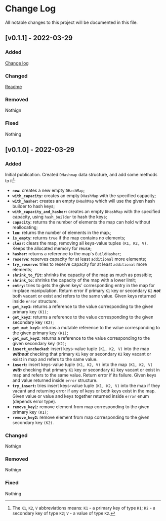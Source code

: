 # Change Log

All notable changes to this project will be documented in this file.

## [v0.1.1] - 2022-03-29

### Added

[Change log](CHANGELOG.md)

### Changed

[Readme](README.md)

### Removed

Nothign

### Fixed

Nothing


## [v0.1.0] - 2022-03-29

### Added

Initial publication. Created `DHashmap` data structure, and add some methods to it[^1]:
- **`new`:** creates a new empty `DHashMap`;
- **`with_capacity`:** creates an empty `DHashMap` with the specified capacity;
- **`with_hasher`:** creates an empty `DHashMap` which will use the given hash builder to hash keys;
- **`with_capacity_and_hasher`:** creates an empty `DHashMap` with the specified capacity, using `hash_builder` to hash the keys;
- **`capacity`:** returns the number of elements the map can hold without reallocating;
- **`len`:** returns the number of elements in the map.;
- **`is_empty`:** returns `true` if the map contains no elements;
- **`clear`:** clears the map, removing all keys-value tuples `(K1, K2, V)`. Keeps the allocated memory for reuse;
- **`hasher`:** returns a reference to the map's `BuildHasher`;
- **`reserve`:** reserves capacity for at least `additional` more elements;
- **`try_reserve`:**  tries to reserve capacity for at least `additional` more elements;
- **`shrink_to_fit`:** shrinks the capacity of the map as much as possible;
- **`shrink_to`:** shrinks the capacity of the map with a lower limit;
- **`entry`:** tries to gets the given keys' corresponding entry in the map for in-place manipulation. Return error if primary `K1` key or secondary `K2` ***not*** both vacant or exist and refers to the same value. Given keys returned inside `error` structure.
- **`get_key1`:** returns a reference to the value corresponding to the given primary key `(K1)`;
- **`get_key2`:** returns a reference to the value corresponding to the given secondary key `(K2)`;
- **`get_mut_key1`:** returns a mutable reference to the value corresponding to the given primary key `(K1)`;
- **`get_mut_key2`:** returns a reference to the value corresponding to the given secondary key `(K2)`;
- **`insert_unchecked`:** insert keys-value tuple `(K1, K2, V)` into the map ***without*** checking that primary `K1` key or secondary `K2` key vacant or exist in map and refers to the same value.
- **`insert`:** insert keys-value tuple `(K1, K2, V)` into the map `(K1, K2, V)` ***with*** checking that primary `K1` key or secondary `K2` key vacant or exist in map and refers to the same value. Return error if its failure. Given keys and value returned inside `error` structure.
- **`try_insert`:** tries insert keys-value tuple `(K1, K2, V)` into the map if they vacant and returning error if any of keys or both keys exist in the map. Given value or value and keys together returned inside `error` enum (depends error type).
- **`remove_key1`:** remove element from map corresponding to the given primary key `(K1)`;
- **`remove_key2`:** remove element from map corresponding to the given secondary key `(K2)`.
[^1]: The `K1`, `K2`, `V` abbreviations means: `K1` - a primary key of type `K1`; `K2` - a secondary key of type `K2`; `V` - a value of type `K2`.

### Changed

Nothign

### Removed

Nothign

### Fixed

Nothing